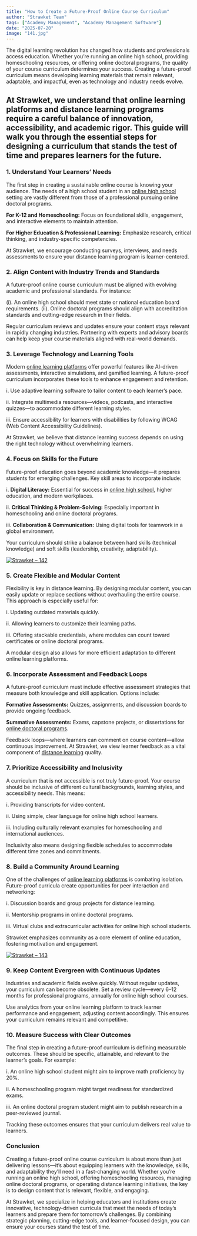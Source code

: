 ```yaml
---
title: "How to Create a Future-Proof Online Course Curriculum"
author: "Strawket Team"
tags: ["Academy Management", "Academy Management Software"]
date: "2025-07-20"
image: "141.jpg"
---
```



The digital learning revolution has changed how students and professionals access education. Whether you’re running an online high school, providing homeschooling resources, or offering online doctoral programs, the quality of your course curriculum determines your success. Creating a future-proof curriculum means developing learning materials that remain relevant, adaptable, and impactful, even as technology and industry needs evolve.

At Strawket, we understand that online learning platforms and distance learning programs require a careful balance of innovation, accessibility, and academic rigor. This guide will walk you through the essential steps for designing a curriculum that stands the test of time and prepares learners for the future.
---

### 1. Understand Your Learners’ Needs

The first step in creating a sustainable online course is knowing your audience. The needs of a high school student in an [online high school](https://strawket.com/academies) setting are vastly different from those of a professional pursuing online doctoral programs.

**For K-12 and Homeschooling:** Focus on foundational skills, engagement, and interactive elements to maintain attention.

**For Higher Education & Professional Learning:** Emphasize research, critical thinking, and industry-specific competencies.

At Strawket, we encourage conducting surveys, interviews, and needs assessments to ensure your distance learning program is learner-centered.

### 2. Align Content with Industry Trends and Standards

A future-proof online course curriculum must be aligned with evolving academic and professional standards. For instance:

(i). An online high school should meet state or national education board requirements.
(ii). Online doctoral programs should align with accreditation standards and cutting-edge research in their fields.

Regular curriculum reviews and updates ensure your content stays relevant in rapidly changing industries. Partnering with experts and advisory boards can help keep your course materials aligned with real-world demands.

### 3. Leverage Technology and Learning Tools

Modern [online learning platforms](https://strawket.com/academies) offer powerful features like AI-driven assessments, interactive simulations, and gamified learning. A future-proof curriculum incorporates these tools to enhance engagement and retention.

i. Use adaptive learning software to tailor content to each learner’s pace.

ii. Integrate multimedia resources—videos, podcasts, and interactive quizzes—to accommodate different learning styles.

iii. Ensure accessibility for learners with disabilities by following WCAG (Web Content Accessibility Guidelines).

At Strawket, we believe that distance learning success depends on using the right technology without overwhelming learners.

### 4. Focus on Skills for the Future

Future-proof education goes beyond academic knowledge—it prepares students for emerging challenges. Key skill areas to incorporate include:

i. **Digital Literacy:** Essential for success in [online high school](https://strawket.com/academies), higher education, and modern workplaces.

ii. **Critical Thinking & Problem-Solving:** Especially important in homeschooling and online doctoral programs.

iii. **Collaboration & Communication:** Using digital tools for teamwork in a global environment.

Your curriculum should strike a balance between hard skills (technical knowledge) and soft skills (leadership, creativity, adaptability).

[![Strawket – 142](https://raw.githubusercontent.com/premierchessacademy/strawket-content/main/images/142.jpg)](https://raw.githubusercontent.com/premierchessacademy/strawket-content/main/images/142.jpg)

### 5. Create Flexible and Modular Content

Flexibility is key in distance learning. By designing modular content, you can easily update or replace sections without overhauling the entire course. This approach is especially useful for:

i. Updating outdated materials quickly.

ii. Allowing learners to customize their learning paths.

iii. Offering stackable credentials, where modules can count toward certificates or online doctoral programs.

A modular design also allows for more efficient adaptation to different online learning platforms.

### 6. Incorporate Assessment and Feedback Loops

A future-proof curriculum must include effective assessment strategies that measure both knowledge and skill application. Options include:

**Formative Assessments:** Quizzes, assignments, and discussion boards to provide ongoing feedback.

**Summative Assessments:** Exams, capstone projects, or dissertations for [online doctoral programs](https://strawket.com/academies).

Feedback loops—where learners can comment on course content—allow continuous improvement. At Strawket, we view learner feedback as a vital component of [distance learning](https://strawket.com/academies) quality.

### 7. Prioritize Accessibility and Inclusivity

A curriculum that is not accessible is not truly future-proof. Your course should be inclusive of different cultural backgrounds, learning styles, and accessibility needs. This means:

i. Providing transcripts for video content.

ii. Using simple, clear language for online high school learners.

iii. Including culturally relevant examples for homeschooling and international audiences.

Inclusivity also means designing flexible schedules to accommodate different time zones and commitments.

### 8. Build a Community Around Learning

One of the challenges of [online learning platforms](https://strawket.com/academies) is combating isolation. Future-proof curricula create opportunities for peer interaction and networking:

i. Discussion boards and group projects for distance learning.

ii. Mentorship programs in online doctoral programs.

iii. Virtual clubs and extracurricular activities for online high school students.

Strawket emphasizes community as a core element of online education, fostering motivation and engagement.

[![Strawket – 143](https://raw.githubusercontent.com/premierchessacademy/strawket-content/main/images/143.jpg)](https://raw.githubusercontent.com/premierchessacademy/strawket-content/main/images/143.jpg)

### 9. Keep Content Evergreen with Continuous Updates

Industries and academic fields evolve quickly. Without regular updates, your curriculum can become obsolete. Set a review cycle—every 6–12 months for professional programs, annually for online high school courses.

Use analytics from your online learning platform to track learner performance and engagement, adjusting content accordingly. This ensures your curriculum remains relevant and competitive.

### 10. Measure Success with Clear Outcomes

The final step in creating a future-proof curriculum is defining measurable outcomes. These should be specific, attainable, and relevant to the learner’s goals. For example:

i. An online high school student might aim to improve math proficiency by 20%.

ii. A homeschooling program might target readiness for standardized exams.

iii. An online doctoral program student might aim to publish research in a peer-reviewed journal.

Tracking these outcomes ensures that your curriculum delivers real value to learners.

### Conclusion

Creating a future-proof online course curriculum is about more than just delivering lessons—it’s about equipping learners with the knowledge, skills, and adaptability they’ll need in a fast-changing world. Whether you’re running an online high school, offering homeschooling resources, managing online doctoral programs, or operating distance learning initiatives, the key is to design content that is relevant, flexible, and engaging.

At Strawket, we specialize in helping educators and institutions create innovative, technology-driven curricula that meet the needs of today’s learners and prepare them for tomorrow’s challenges. By combining strategic planning, cutting-edge tools, and learner-focused design, you can ensure your courses stand the test of time.
